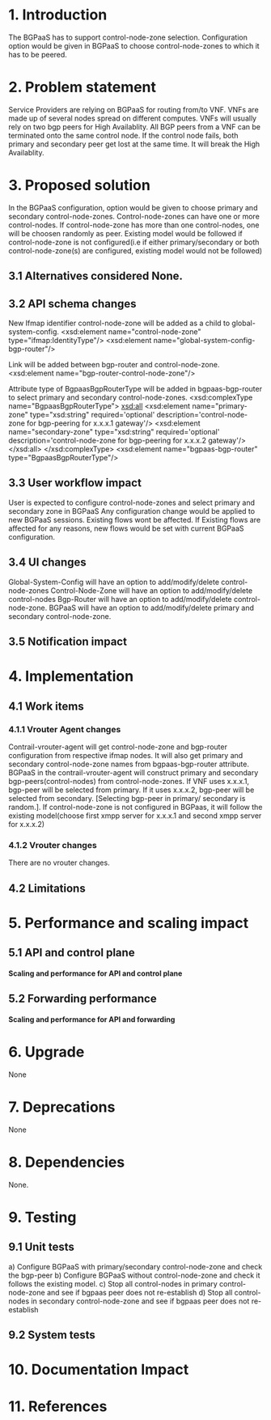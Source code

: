 # 1. Introduction
The BGPaaS has to support control-node-zone selection.
Configuration option would be given in BGPaaS to choose control-node-zones
to which it has to be peered.

# 2. Problem statement
Service Providers are relying on BGPaaS for routing from/to VNF.
VNFs are made up of several nodes spread on different computes.
VNFs will usually rely on two bgp peers for High Availablity.
All BGP peers from a VNF can be terminated onto the same control node.
If the control node fails, both primary and secondary peer get lost at
the same time. It will break the High Availablity.

# 3. Proposed solution
In the BGPaaS configuration, option would be given to choose primary and
secondary control-node-zones. Control-node-zones can have one or more
control-nodes. If control-node-zone has more than one control-nodes, one will
be choosen randomly as peer. Existing model would be followed if
control-node-zone is not configured(i.e if either primary/secondary or both
control-node-zone(s) are configured, existing model would not be followed)

## 3.1 Alternatives considered None.

## 3.2 API schema changes
New Ifmap identifier control-node-zone will be added as a child to
global-system-config.
    <xsd:element name="control-node-zone" type="ifmap:IdentityType"/>
    <xsd:element name="global-system-config-bgp-router"/>
    <!--#IFMAP-SEMANTICS-IDL
        Link('global-system-config-bgp-router',
                'global-system-config', 'bgp-router', ['ref'], 'required', 'R',
                'List of references to all bgp routers in systems.') -->

Link will be added between bgp-router and control-node-zone.
    <xsd:element name="bgp-router-control-node-zone"/>
    <!--#IFMAP-SEMANTICS-IDL
        Link('bgp-router-control-node-zone',
            'bgp-router', 'control-node-zone', ['ref'], 'optional', 'CRUD',
            'This bgp-router belongs to the referenced control-node-zone.') -->

Attribute type of BgpaasBgpRouterType will be added in bgpaas-bgp-router to
select primary and secondary control-node-zones.
    <xsd:complexType name="BgpaasBgpRouterType">
        <xsd:all>
            <xsd:element name="primary-zone" type="xsd:string" required='optional'
             description='control-node-zone for bgp-peering for x.x.x.1 gateway'/>
            <xsd:element name="secondary-zone" type="xsd:string" required='optional'
             description='control-node-zone for bgp-peering for x.x.x.2 gateway'/>
        </xsd:all>
    </xsd:complexType>
    <xsd:element name="bgpaas-bgp-router" type="BgpaasBgpRouterType"/>
    <!--#IFMAP-SEMANTICS-IDL
        Link('bgpaas-bgp-router', 'bgp-as-a-service', 'bgp-router', ['ref'], 'system-only', 'CRUD',
            'Reference to internal BGP peer object automatically generated by the system.') -->

## 3.3 User workflow impact
User is expected to configure control-node-zones and select primary and
secondary zone in BGPaaS
Any configuration change would be applied to new BGPaaS sessions. Existing
flows wont be affected.
If Existing flows are affected for any reasons, new flows would be set with
current BGPaaS configuration.

## 3.4 UI changes
Global-System-Config will have an option to add/modify/delete control-node-zones
Control-Node-Zone will have an option to add/modify/delete control-nodes
Bgp-Router will have an option to add/modify/delete control-node-zone.
BGPaaS will have an option to add/modify/delete primary and secondary
control-node-zone.

## 3.5 Notification impact

# 4. Implementation

## 4.1 Work items

### 4.1.1 Vrouter Agent changes
Contrail-vrouter-agent will get control-node-zone and bgp-router
configuration from respective ifmap nodes. It will also get primary
and secondary control-node-zone names from bgpaas-bgp-router attribute.
BGPaaS in the contrail-vrouter-agent will construct primary and secondary
bgp-peers(control-nodes) from control-node-zones. If VNF uses x.x.x.1,
bgp-peer will be selected from primary. If it uses x.x.x.2, bgp-peer
will be selected from secondary. [Selecting bgp-peer in primary/
secondary is random.]. If control-node-zone is not configured in BGPaas,
it will follow the existing model(choose first xmpp server for x.x.x.1
and second xmpp server for x.x.x.2)

### 4.1.2 Vrouter changes
There are no vrouter changes.

## 4.2 Limitations

# 5. Performance and scaling impact
## 5.1 API and control plane
#### Scaling and performance for API and control plane

## 5.2 Forwarding performance
#### Scaling and performance for API and forwarding

# 6. Upgrade
None

# 7. Deprecations
None

# 8. Dependencies
None.

# 9. Testing
## 9.1 Unit tests
a) Configure BGPaaS with primary/secondary control-node-zone and check the
bgp-peer
b) Configure BGPaaS without control-node-zone and check it follows the existing
model.
c) Stop all control-nodes in primary control-node-zone and see if bgpaas peer
does not re-establish
d) Stop all control-nodes in secondary control-node-zone and see if bgpaas peer
does not re-establish

## 9.2 System tests

# 10. Documentation Impact

# 11. References
